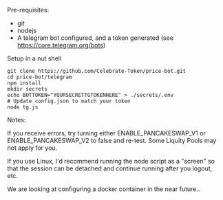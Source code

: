 Pre-requisites:
- git
- nodejs
- A telegram bot configured, and a token generated (see https://core.telegram.org/bots)

Setup in a nut shell
```
git clone https://github.com/Celebrate-Token/price-bot.git
cd price-bot/telegram
npm install
mkdir secrets
echo BOTTOKEN="YOURSECRETTGTOKENHERE" > ./secrets/.env
# Update config.json to match your token
node tg.js
```
Notes:

If you receive errors, try turning either ENABLE_PANCAKESWAP_V1 or ENABLE_PANCAKESWAP_V2 to false and re-test. Some Liquity Pools may not apply for you.

If you use Linux, I'd recommend running the node script as a "screen" so that the session can be detached and continue running after you logout, etc.

We are looking at configuring a docker container in the near future..
